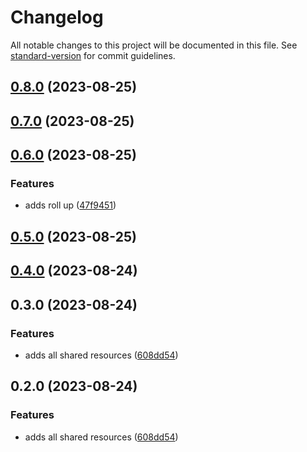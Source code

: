 # Changelog

All notable changes to this project will be documented in this file. See
[standard-version](https://github.com/conventional-changelog/standard-version) for commit
guidelines.

## [0.8.0](https://github.com/mikeathers/memba-shared/compare/v0.7.0...v0.8.0) (2023-08-25)

## [0.7.0](https://github.com/mikeathers/memba-shared/compare/v0.6.0...v0.7.0) (2023-08-25)

## [0.6.0](https://github.com/mikeathers/memba-shared/compare/v0.5.0...v0.6.0) (2023-08-25)

### Features

- adds roll up
  ([47f9451](https://github.com/mikeathers/memba-shared/commit/47f9451e3596a971334e7b8fc85e0d5301a3dd5c))

## [0.5.0](https://github.com/mikeathers/memba-shared/compare/v0.4.0...v0.5.0) (2023-08-25)

## [0.4.0](https://github.com/mikeathers/memba-shared/compare/v0.3.0...v0.4.0) (2023-08-24)

## 0.3.0 (2023-08-24)

### Features

- adds all shared resources
  ([608dd54](https://github.com/mikeathers/memba-shared/commit/608dd54b5ca828c4c5ce59d7179b0b1304c9d708))

## 0.2.0 (2023-08-24)

### Features

- adds all shared resources
  ([608dd54](https://github.com/mikeathers/memba-shared/commit/608dd54b5ca828c4c5ce59d7179b0b1304c9d708))
